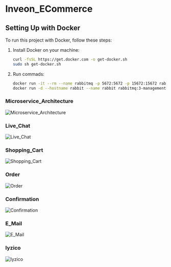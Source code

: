 # Inveon_ECommerce

## Setting Up with Docker

To run this project with Docker, follow these steps:

1. Install Docker on your machine:
   ```bash
   curl -fsSL https://get.docker.com -o get-docker.sh
   sudo sh get-docker.sh


2. Run commads:
   ```bash
   docker run -it --rm --name rabbitmq -p 5672:5672 -p 15672:15672 rabbitmq:3.12-management
   docker run -d --hostname rabbit --name rabbit rabbitmq:3-management  


### Microservice_Architecture
![Microservice_Architecture](https://github.com/feheme/Inveon_ECommerce/blob/master/github_presentation/inveon.png)

### Live_Chat
![Live_Chat](https://github.com/feheme/Inveon_ECommerce/blob/master/github_presentation/live_chat_signalr.gif)

### Shopping_Cart
![Shopping_Cart](https://github.com/feheme/Inveon_ECommerce/blob/master/github_presentation/shopping_cart.png)

### Order
![Order](https://github.com/feheme/Inveon_ECommerce/blob/master/github_presentation/Order.png)

### Confirmation
![Confirmation](https://github.com/feheme/Inveon_ECommerce/blob/master/github_presentation/Confirmation.png)

### E_Mail
![E_Mail](https://github.com/feheme/Inveon_ECommerce/blob/master/github_presentation/Mail.png)

### Iyzico
![Iyzico](https://github.com/feheme/Inveon_ECommerce/blob/master/github_presentation/iyzico.png)
